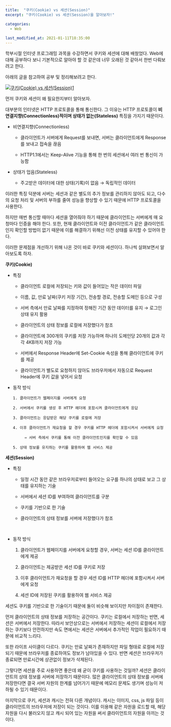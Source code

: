 ```yaml
---
title:  "쿠키(Cookie) vs 세션(Session)"
excerpt: "쿠키(Cookie) vs 세션(Session)을 알아보자!"

categories:
  - Web
  
last_modified_at: 2021-01-11T18:35:00
---
```


학부시절 인터넷 프로그래밍 과목을 수강하면서 쿠키와 세션에 대해 배웠었다. Web에 대해 공부하다 보니 기본적으로 알아야 할 것 같은데 너무 오래된 것 같아서 한번 다뤄보려고 한다.  

아래의 글을 참고하여 공부 및 정리해보려고 한다.  

[![쿠키(Cookie) vs 세션(Session)1](https://user-images.githubusercontent.com/53072057/104142429-e7c24800-53fe-11eb-9bf1-18b9057561b2.JPG)](https://jeong-pro.tistory.com/80)  
  
먼저 쿠키와 세션이 왜 필요한지부터 알아보자.  

대부분의 인터넷은 HTTP 프로토콜을 통해 통신한다. 그 이유는 HTTP 프로토콜이 **비연결지향(Connectionless)적이며 상태가 없는(Stateless)** 특징을 가지기 때문이다.  

* 비연결지향(Connectionless)

   - 클라이언트가 서버에게 Request를 보내면, 서버는 클라이언트에게 Response를 보내고 접속을 끊음

   - HTTP1.1에서는 Keep-Alive 기능을 통해 한 번의 세션에서 여러 번 통신이 가능함
   
* 상태가 업음(Stateless)

   - 주고받은 데이터에 대한 상태(기록)이 없음 → 독립적인 데이터
   

이러한 특징 덕분에 서버는 세션과 같은 별도의 추가 정보를 관리하지 않아도 되고, 다수의 요청 처리 및 서버의 부하를 줄여 성능을 향상할 수 있기 때문에 HTTP 프로토콜을 사용한다.  

하지만 매번 통신할 때마다 세션을 열어줘야 하기 때문에 클라이언트는 서버에게 매 요청마다 인증을 해야 한다. 또한, 현재 클라이언트와 이전 클라이언트가 같은 클라이언트인지 확인할 방법이 없기 때문에 이를 해결하기 위해선 이전 상태를 유지할 수 있어야 한다.  

이러한 문제점을 개선하기 위해 나온 것이 바로 쿠키와 세션이다. 하나씩 살펴보면서 알아보도록 하자.  

**쿠키(Cookie)**  

* 특징

     - 클라이언트 로컬에 저장되는 키와 값이 들어있는 작은 데이터 파일

     - 이름, 값, 만료 날짜(쿠키 저장 기간), 전송할 경로, 전송할 도메인 등으로 구성

     - 서버 측에서 만료 날짜를 지정하여 정해진 기간 동안 데이터를 유지 → 로그인 상태 유지 활용

     - 클라이언트의 상태 정보를 로컬에 저장했다가 참조

     - 클라이언트에 300개의 쿠키를 저장 가능하며 하나의 도메인당 20개의 값과 각각 4KB까지 저장 가능

     - 서버에서 Response Header에 Set-Cookie 속성을 통해 클라이언트에 쿠키를 제공

     - 클라이언트가 별도로 요청하지 않아도 브라우저에서 자동으로 Request Header에 쿠키 값을 넣어서 요청
	 
	 
* 동작 방식

      1. 클라이언트가 웹페이지를 서버에게 요청

      2. 서버에서 쿠키를 생성 후 HTTP 헤더에 포함시켜 클라이언트에게 응답

      3. 클라이언트는 응답받은 해당 쿠키를 로컬에 저장

      4. 이후 클라이언트가 재요청을 할 경우 쿠키를 HTTP 헤더에 포함시켜서 서버에게 요청

           → 서버 측에서 쿠키를 통해 이전 클라이언트인지를 확인할 수 있음

      5. 상태 정보를 유지하는 쿠키를 활용하여 웹 서비스 제공	


**세션(Session)**  

 * 특징

     - 일정 시간 동안 같은 브라우저로부터 들어오는 요구를 하나의 상태로 보고 그 상태를 유지하는 기술

     - 서버에서 세션 ID를 부여하여 클라이언트를 구분

     - 쿠키를 기반으로 한 기술

     - 클라이언트의 상태 정보를 서버에 저장했다가 참조

​

  * 동작 방식

      1. 클라이언트가 웹페이지를 서버에게 요청할 경우, 서버는 세션 ID를 클라이언트에게 제공 

      2. 클라이언트는 제공받은 세션 ID를 쿠키로 저장

      3. 이후 클라이언트가 재요청을 할 경우 세션 ID를 HTTP 헤더에 포함시켜서 서버에게 요청

      4. 세션 ID에 저장된 쿠키를 활용하여 웹 서비스 제공
	  
	  
세션도 쿠키를 기반으로 한 기술이기 때문에 둘이 비슷해 보이지만 차이점이 존재한다.  

먼저 클라이언트의 상태 정보를 저장하는 공간이다. 쿠키는 로컬에서 저장하는 반면, 세션은 서버에서 저장한다. 따라서 보안상으로는 서버에서 저장하는 세션이 로컬에서 저장하는 쿠키보다 안전하지만 속도 면에서는 세션은 서버에서 추가적인 작업이 필요하기 때문에 비교적 느리다.  

또한 라이프 사이클이 다르다. 쿠키는 만료 날짜가 존재하지만 파일 형태로 로컬에 저장되기 때문에 브라우저를 종료하여도 정보가 남아있을 수 있다. 반면 세션은 브라우저가 종료되면 만료시간에 상관없이 정보가 삭제된다.  

그렇다면 세션을 주로 사용하면 좋은데 왜 굳이 쿠키를 사용하는 것일까? 세션은 클라이언트의 상태 정보를 서버에 저장하기 때문이다. 많은 클라이언트의 상태 정보를 서버에 저장한다면 결국 서버 자원의 한계를 넘어가기 때문에 메모리 문제도 생기며 성능이 저하될 수 있기 때문이다.  

마지막으로 쿠키, 세션과 캐시는 전혀 다른 개념이다. 캐시는 이미지, css, js 파일 등이 클라이언트의 브라우저에 저장이 되는 것이다. 이를 이용해 같은 자원을 로드할 때, 해당 자원을 다시 불러오지 않고 캐시 되어 있는 자원을 써서 클라이언트의 자원을 아끼는 것이다.  
